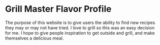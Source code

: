 <h1>Grill Master Flavor Profile</h1>
<p>
The purpose of this website is to give users the ability to find new recipes they may or may not have tried. I love to grill so this was an easy decision for me. I hope to give people inspiration to get outside and grill, and make themselves a delicious meal.
</p>
